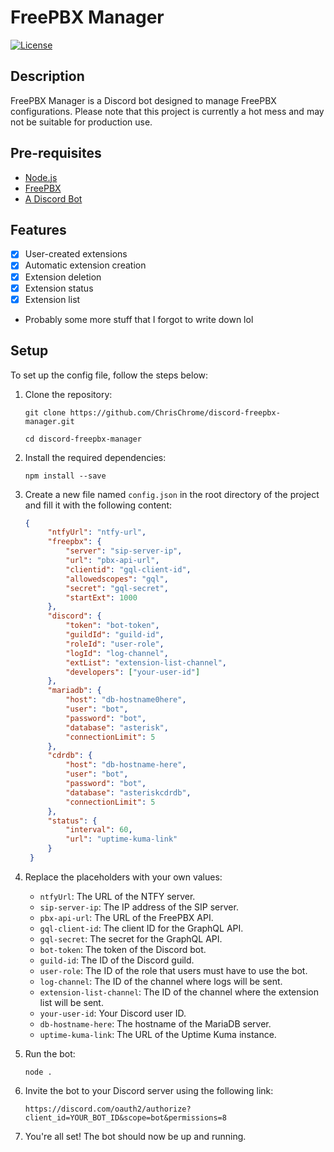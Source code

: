 # FreePBX Manager

[![License](https://img.shields.io/badge/license-GPL--3.0-blue)](https://github.com/ChrisChrome/discord-freepbx-manager/blob/main/LICENSE)

## Description
FreePBX Manager is a Discord bot designed to manage FreePBX configurations. Please note that this project is currently a hot mess and may not be suitable for production use.

## Pre-requisites
- [Node.js](https://nodejs.org/en/download/)
- [FreePBX](https://www.freepbx.org/)
- [A Discord Bot](https://discord.com/developers/applications)

## Features
- [x] User-created extensions
- [x] Automatic extension creation
- [x] Extension deletion
- [x] Extension status
- [x] Extension list

- Probably some more stuff that I forgot to write down lol

## Setup
To set up the config file, follow the steps below:

1. Clone the repository:
   ```shell
   git clone https://github.com/ChrisChrome/discord-freepbx-manager.git

   cd discord-freepbx-manager
   ```
2. Install the required dependencies:
   ```shell
   npm install --save
   ```

3. Create a new file named `config.json` in the root directory of the project and fill it with the following content:
   ```json
   {
	    "ntfyUrl": "ntfy-url",
		"freepbx": {
			"server": "sip-server-ip",
			"url": "pbx-api-url",
			"clientid": "gql-client-id",
			"allowedscopes": "gql",
			"secret": "gql-secret",
			"startExt": 1000
		},
		"discord": {
			"token": "bot-token",
			"guildId": "guild-id",
			"roleId": "user-role",
			"logId": "log-channel",
			"extList": "extension-list-channel",
	        "developers": ["your-user-id"]
		},
		"mariadb": {
			"host": "db-hostname0here",
			"user": "bot",
			"password": "bot",
			"database": "asterisk",
			"connectionLimit": 5
		},
	    "cdrdb": {
			"host": "db-hostname-here",
			"user": "bot",
			"password": "bot",
			"database": "asteriskcdrdb",
			"connectionLimit": 5
		},
		"status": {
			"interval": 60,
			"url": "uptime-kuma-link"
		}
	}
	```
4. Replace the placeholders with your own values:
   - `ntfyUrl`: The URL of the NTFY server.
   - `sip-server-ip`: The IP address of the SIP server.
   - `pbx-api-url`: The URL of the FreePBX API.
   - `gql-client-id`: The client ID for the GraphQL API.
   - `gql-secret`: The secret for the GraphQL API.
   - `bot-token`: The token of the Discord bot.
   - `guild-id`: The ID of the Discord guild.
   - `user-role`: The ID of the role that users must have to use the bot.
   - `log-channel`: The ID of the channel where logs will be sent.
   - `extension-list-channel`: The ID of the channel where the extension list will be sent.
   - `your-user-id`: Your Discord user ID.
   - `db-hostname-here`: The hostname of the MariaDB server.
   - `uptime-kuma-link`: The URL of the Uptime Kuma instance.
5. Run the bot:
   ```shell
   node .
   ```
6. Invite the bot to your Discord server using the following link:
   ```
   https://discord.com/oauth2/authorize?client_id=YOUR_BOT_ID&scope=bot&permissions=8
   ```
7. You're all set! The bot should now be up and running.